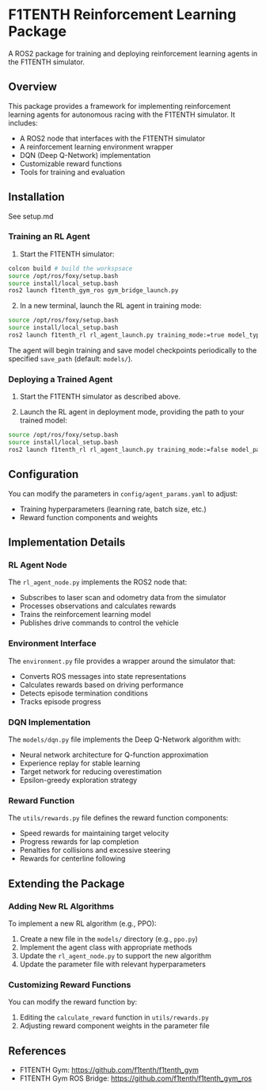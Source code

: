 # F1TENTH Reinforcement Learning Package

A ROS2 package for training and deploying reinforcement learning agents in the F1TENTH simulator.

## Overview

This package provides a framework for implementing reinforcement learning agents for autonomous racing with the F1TENTH simulator. It includes:

- A ROS2 node that interfaces with the F1TENTH simulator
- A reinforcement learning environment wrapper
- DQN (Deep Q-Network) implementation
- Customizable reward functions
- Tools for training and evaluation

## Installation
See setup.md

### Training an RL Agent

1. Start the F1TENTH simulator:
```bash
colcon build # build the workspsace
source /opt/ros/foxy/setup.bash
source install/local_setup.bash
ros2 launch f1tenth_gym_ros gym_bridge_launch.py
```

2. In a new terminal, launch the RL agent in training mode:
```bash
source /opt/ros/foxy/setup.bash
source install/local_setup.bash
ros2 launch f1tenth_rl rl_agent_launch.py training_mode:=true model_type:=dqn
```

The agent will begin training and save model checkpoints periodically to the specified `save_path` (default: `models/`).

### Deploying a Trained Agent

1. Start the F1TENTH simulator as described above.

2. Launch the RL agent in deployment mode, providing the path to your trained model:
```bash
source /opt/ros/foxy/setup.bash
source install/local_setup.bash
ros2 launch f1tenth_rl rl_agent_launch.py training_mode:=false model_path:=/path/to/your/model.pt
```

## Configuration

You can modify the parameters in `config/agent_params.yaml` to adjust:
- Training hyperparameters (learning rate, batch size, etc.)
- Reward function components and weights

## Implementation Details

### RL Agent Node

The `rl_agent_node.py` implements the ROS2 node that:
- Subscribes to laser scan and odometry data from the simulator
- Processes observations and calculates rewards
- Trains the reinforcement learning model
- Publishes drive commands to control the vehicle

### Environment Interface

The `environment.py` file provides a wrapper around the simulator that:
- Converts ROS messages into state representations
- Calculates rewards based on driving performance
- Detects episode termination conditions
- Tracks episode progress

### DQN Implementation

The `models/dqn.py` file implements the Deep Q-Network algorithm with:
- Neural network architecture for Q-function approximation
- Experience replay for stable learning
- Target network for reducing overestimation
- Epsilon-greedy exploration strategy

### Reward Function

The `utils/rewards.py` file defines the reward function components:
- Speed rewards for maintaining target velocity
- Progress rewards for lap completion
- Penalties for collisions and excessive steering
- Rewards for centerline following

## Extending the Package

### Adding New RL Algorithms

To implement a new RL algorithm (e.g., PPO):
1. Create a new file in the `models/` directory (e.g., `ppo.py`)
2. Implement the agent class with appropriate methods
3. Update the `rl_agent_node.py` to support the new algorithm
4. Update the parameter file with relevant hyperparameters

### Customizing Reward Functions

You can modify the reward function by:
1. Editing the `calculate_reward` function in `utils/rewards.py`
2. Adjusting reward component weights in the parameter file

## References

- F1TENTH Gym: https://github.com/f1tenth/f1tenth_gym
- F1TENTH Gym ROS Bridge: https://github.com/f1tenth/f1tenth_gym_ros
